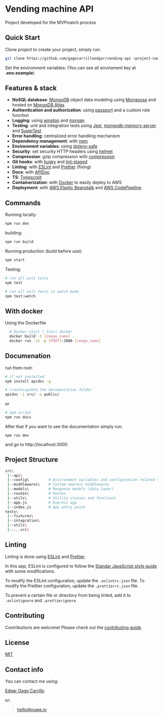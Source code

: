# Vending machine API

Project developed for the MVPmatch process

## Quick Start

Clone project to create your project, simply run:

```bash
git clone https://github.com/gagocarrilloedgar/vending-api <project-name>
```

Set the environment variables:
(You can see all enviroment key at **.env.example**)

## Features & stack

- **NoSQL database**: [MongoDB](https://www.mongodb.com/) object data modeling using [Mongoose](https://mongoosejs.com/) and hosted on [MongoDB Atlas](https://cloud.mongodb.com/)
- **Authentication and authorization**: using [passport](http://www.passportjs.org/) and a custom role funciton
- **Logging**: using [winston](https://github.com/winstonjs/winston) and [morgan](https://github.com/expressjs/morgan)
- **Testing**: unit and integration tests using [Jest](https://jestjs.io/), [mongodb-memory-server](https://www.npmjs.com/package/mongodb-memory-server) and [SuperTest](https://www.npmjs.com/package/supertest)
- **Error handling**: centralized error handling mechanism
- **Dependency management**: with [npm](https://www.npmjs.com)
- **Environment variables**: using [dotenv-safe](https://www.npmjs.com/package/dotenv-safe)
- **Security**: set security HTTP headers using [helmet](https://helmetjs.github.io/)
- **Compression**: gzip compression with [compression](https://github.com/expressjs/compression)
- **Git hooks**: with [husky](https://github.com/typicode/husky) and [lint-staged](https://github.com/okonet/lint-staged)
- **Linting**: with [ESLint](https://eslint.org/) and [Prettier](https://prettier.io/) (fixing)
- **Docs**: with [APIDoc](https://apidocjs.com)
- **TS**: [Typescrpit](https://www.typescriptlang.org)
- **Containerization**: with [Docker](https://www.docker.com) to easily deploy to AWS
- **Deployment**: with [AWS Elastic Beanstalk](https://aws.amazon.com/es/elasticbeanstalk) and [AWS CodePipeline](https://docs.aws.amazon.com/code/index.html)

## Commands

Running locally:

```bash
npm run dev
```

building:

```bash
npm run build
```

Running production (build before use):

```bash
npm start
```

Testing:

```bash
# run all unit tests
npm test

# run all unit tests in watch mode
npm test:watch

```

## With docker

Using the Dockerfile 

```sh
  # Docker start | Start docker
  docker build -t [image_name] .
  docker run -it -p [PORT]:3000 [image_name]
```

## Documenation

run from root:

```bash
# if not installed
npm install apidoc -g

# create/update the documentation folder
apidoc -i src/ -o public/
```

or

```bash
# npm script
npm run docs
```

After that if you want to see the documentation simply run:

```shell
npm run dev
```

and go to http://localhost:3000

## Project Structure

```bash
src\
 |--api\
 |--config\         # Environment variables and configuration related things
 |--middlewares\    # Custom express middlewares
 |--models\         # Mongoose models (data layer)
 |--routes\         # Routes
 |--utils\          # Utility classes and functions
 |--app.js          # Express app
 |--index.js        # App entry point
tests\
 |--fixtures\
 |--integration\
 |--utils\
 |--...src\
```

## Linting

Linting is done using [ESLint](https://eslint.org/) and [Prettier](https://prettier.io/).

In this app, ESLint is configured to follow the [Standar JavaScript style guide](https://standardjs.com) with some modifications.

To modify the ESLint configuration, update the `.eslintrc.json` file. To modify the Prettier configuration, update the `.prettierrc.json` file.

To prevent a certain file or directory from being linted, add it to `.eslintignore` and `.prettierignore`.

## Contributing

Contributions are welcome! Please check out the [contributing guide](https://github.com/gagocarrilloedgar/vending-api/blob/main/CONTRIBUTING.md).

## License

[MIT](https://github.com/gagocarrilloedgar/vending-api/blob/master/LICENSE)

## Contact info

You can contact me using:

[Edgar Gago Carrillo](https://www.linkedin.com/in/gagocarrilloedgar/)

or:

> hello@nuwe.io
